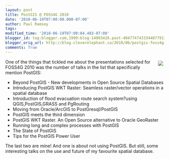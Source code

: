 ```yaml
---
layout: post
title: PostGIS @ FOSS4G 2010
date: '2010-06-19T07:00:00.000-07:00'
author: Paul Ramsey
tags: 
modified_time: '2010-06-19T07:00:04.403-07:00'
blogger_id: tag:blogger.com,1999:blog-14903426.post-4047747433344077911
blogger_orig_url: http://blog.cleverelephant.ca/2010/06/postgis-foss4g-2010.html
comments: True
---
```


<img src="http://wiki.osgeo.org/images/thumb/d/d6/Foss4g2010_logo.jpg/180px-Foss4g2010_logo.jpg" style="float:right;padding:5px;" border="0" />

One of the things that tickled me about the presentations selected for FOSS4G 2010 was the number of talks in the list that specifically mention PostGIS:

* Beyond PostGIS - New developments in Open Source Spatial Databases
* Introducing PostGIS WKT Raster: Seamless raster/vector operations in a spatial database 
* Introduction of flood evacuation route search system?using QGIS,PostGIS,GRASS and PgRouting
* Moving from Oracle/ArcGIS to PostGresql/PostGIS 
* PostGIS meets the third dimension 
* PostGIS WKT Raster. An Open Source alternative to Oracle GeoRaster
* Running long and complex processes with PostGIS 
* The State of PostGIS
* Tips for the PostGIS Power User

The last two are mine! And one is about not using PostGIS. But still, some interesting talks on the use and future of my favourite spatial database.

